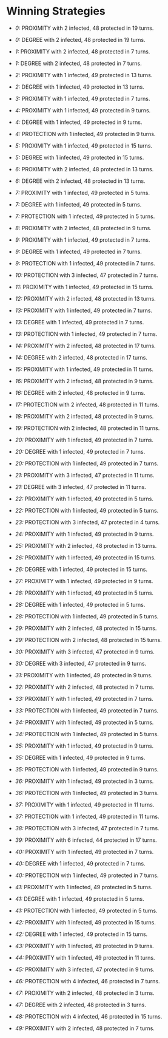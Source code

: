 # Winning Strategies

* _0:_ PROXIMITY with 2 infected, 48 protected in 19 turns.


* _0:_ DEGREE with 2 infected, 48 protected in 19 turns.


* _1:_ PROXIMITY with 2 infected, 48 protected in 7 turns.


* _1:_ DEGREE with 2 infected, 48 protected in 7 turns.


* _2:_ PROXIMITY with 1 infected, 49 protected in 13 turns.


* _2:_ DEGREE with 1 infected, 49 protected in 13 turns.


* _3:_ PROXIMITY with 1 infected, 49 protected in 7 turns.


* _4:_ PROXIMITY with 1 infected, 49 protected in 9 turns.


* _4:_ DEGREE with 1 infected, 49 protected in 9 turns.


* _4:_ PROTECTION with 1 infected, 49 protected in 9 turns.


* _5:_ PROXIMITY with 1 infected, 49 protected in 15 turns.


* _5:_ DEGREE with 1 infected, 49 protected in 15 turns.


* _6:_ PROXIMITY with 2 infected, 48 protected in 13 turns.


* _6:_ DEGREE with 2 infected, 48 protected in 13 turns.


* _7:_ PROXIMITY with 1 infected, 49 protected in 5 turns.


* _7:_ DEGREE with 1 infected, 49 protected in 5 turns.


* _7:_ PROTECTION with 1 infected, 49 protected in 5 turns.


* _8:_ PROXIMITY with 2 infected, 48 protected in 9 turns.


* _9:_ PROXIMITY with 1 infected, 49 protected in 7 turns.


* _9:_ DEGREE with 1 infected, 49 protected in 7 turns.


* _9:_ PROTECTION with 1 infected, 49 protected in 7 turns.


* _10:_ PROTECTION with 3 infected, 47 protected in 7 turns.


* _11:_ PROXIMITY with 1 infected, 49 protected in 15 turns.


* _12:_ PROXIMITY with 2 infected, 48 protected in 13 turns.


* _13:_ PROXIMITY with 1 infected, 49 protected in 7 turns.


* _13:_ DEGREE with 1 infected, 49 protected in 7 turns.


* _13:_ PROTECTION with 1 infected, 49 protected in 7 turns.


* _14:_ PROXIMITY with 2 infected, 48 protected in 17 turns.


* _14:_ DEGREE with 2 infected, 48 protected in 17 turns.


* _15:_ PROXIMITY with 1 infected, 49 protected in 11 turns.


* _16:_ PROXIMITY with 2 infected, 48 protected in 9 turns.


* _16:_ DEGREE with 2 infected, 48 protected in 9 turns.


* _17:_ PROTECTION with 2 infected, 48 protected in 11 turns.


* _18:_ PROXIMITY with 2 infected, 48 protected in 9 turns.


* _19:_ PROTECTION with 2 infected, 48 protected in 11 turns.


* _20:_ PROXIMITY with 1 infected, 49 protected in 7 turns.


* _20:_ DEGREE with 1 infected, 49 protected in 7 turns.


* _20:_ PROTECTION with 1 infected, 49 protected in 7 turns.


* _21:_ PROXIMITY with 3 infected, 47 protected in 11 turns.


* _21:_ DEGREE with 3 infected, 47 protected in 11 turns.


* _22:_ PROXIMITY with 1 infected, 49 protected in 5 turns.


* _22:_ PROTECTION with 1 infected, 49 protected in 5 turns.


* _23:_ PROTECTION with 3 infected, 47 protected in 4 turns.


* _24:_ PROXIMITY with 1 infected, 49 protected in 9 turns.


* _25:_ PROXIMITY with 2 infected, 48 protected in 13 turns.


* _26:_ PROXIMITY with 1 infected, 49 protected in 15 turns.


* _26:_ DEGREE with 1 infected, 49 protected in 15 turns.


* _27:_ PROXIMITY with 1 infected, 49 protected in 9 turns.


* _28:_ PROXIMITY with 1 infected, 49 protected in 5 turns.


* _28:_ DEGREE with 1 infected, 49 protected in 5 turns.


* _28:_ PROTECTION with 1 infected, 49 protected in 5 turns.


* _29:_ PROXIMITY with 2 infected, 48 protected in 15 turns.


* _29:_ PROTECTION with 2 infected, 48 protected in 15 turns.


* _30:_ PROXIMITY with 3 infected, 47 protected in 9 turns.


* _30:_ DEGREE with 3 infected, 47 protected in 9 turns.


* _31:_ PROXIMITY with 1 infected, 49 protected in 9 turns.


* _32:_ PROXIMITY with 2 infected, 48 protected in 7 turns.


* _33:_ PROXIMITY with 1 infected, 49 protected in 7 turns.


* _33:_ PROTECTION with 1 infected, 49 protected in 7 turns.


* _34:_ PROXIMITY with 1 infected, 49 protected in 5 turns.


* _34:_ PROTECTION with 1 infected, 49 protected in 5 turns.


* _35:_ PROXIMITY with 1 infected, 49 protected in 9 turns.


* _35:_ DEGREE with 1 infected, 49 protected in 9 turns.


* _35:_ PROTECTION with 1 infected, 49 protected in 9 turns.


* _36:_ PROXIMITY with 1 infected, 49 protected in 3 turns.


* _36:_ PROTECTION with 1 infected, 49 protected in 3 turns.


* _37:_ PROXIMITY with 1 infected, 49 protected in 11 turns.


* _37:_ PROTECTION with 1 infected, 49 protected in 11 turns.


* _38:_ PROTECTION with 3 infected, 47 protected in 7 turns.


* _39:_ PROXIMITY with 6 infected, 44 protected in 17 turns.


* _40:_ PROXIMITY with 1 infected, 49 protected in 7 turns.


* _40:_ DEGREE with 1 infected, 49 protected in 7 turns.


* _40:_ PROTECTION with 1 infected, 49 protected in 7 turns.


* _41:_ PROXIMITY with 1 infected, 49 protected in 5 turns.


* _41:_ DEGREE with 1 infected, 49 protected in 5 turns.


* _41:_ PROTECTION with 1 infected, 49 protected in 5 turns.


* _42:_ PROXIMITY with 1 infected, 49 protected in 15 turns.


* _42:_ DEGREE with 1 infected, 49 protected in 15 turns.


* _43:_ PROXIMITY with 1 infected, 49 protected in 9 turns.


* _44:_ PROXIMITY with 1 infected, 49 protected in 11 turns.


* _45:_ PROXIMITY with 3 infected, 47 protected in 9 turns.


* _46:_ PROTECTION with 4 infected, 46 protected in 7 turns.


* _47:_ PROXIMITY with 2 infected, 48 protected in 3 turns.


* _47:_ DEGREE with 2 infected, 48 protected in 3 turns.


* _48:_ PROTECTION with 4 infected, 46 protected in 15 turns.


* _49:_ PROXIMITY with 2 infected, 48 protected in 7 turns.


